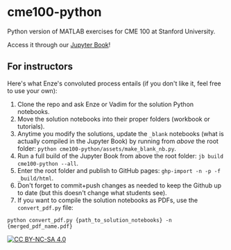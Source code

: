 # cme100-python

Python version of MATLAB exercises for CME 100 at Stanford University.

Access it through our [Jupyter Book](https://enze-chen.github.io/cme100-python/)!


## For instructors

Here's what Enze's convoluted process entails (if you don't like it, feel free to use your own):
1. Clone the repo and ask Enze or Vadim for the solution Python notebooks.
1. Move the solution notebooks into their proper folders (workbook or tutorials).
1. Anytime you modify the solutions, update the `_blank` notebooks (what is actually compiled in the Jupyter Book) by running from _above_ the root folder: `python cme100-python/assets/make_blank_nb.py`.
1. Run a full build of the Jupyter Book from above the root folder: `jb build cme100-python --all`.
1. Enter the root folder and publish to GitHub pages: `ghp-import -n -p -f _build/html`.
1. Don't forget to commit+push changes as needed to keep the Github up to date (but this doesn't change what students see).
1. If you want to compile the solution notebooks as PDFs, use the `convert_pdf.py` file: 
```
python convert_pdf.py {path_to_solution_notebooks} -n {merged_pdf_name.pdf}
```

[![CC BY-NC-SA 4.0][cc-by-nc-sa-image]][cc-by-nc-sa]

[cc-by-nc-sa]: http://creativecommons.org/licenses/by-nc-sa/4.0/
[cc-by-nc-sa-image]: https://licensebuttons.net/l/by-nc-sa/4.0/88x31.png
